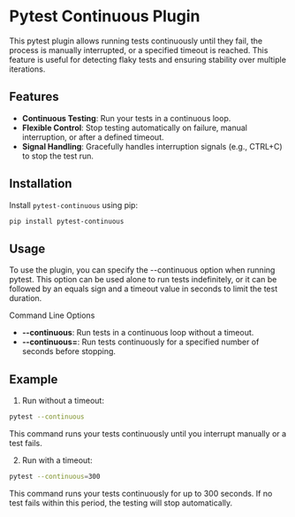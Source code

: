 # Pytest Continuous Plugin

This pytest plugin allows running tests continuously until they fail, the process is manually interrupted, or a specified timeout is reached. This feature is useful for detecting flaky tests and ensuring stability over multiple iterations.

## Features

- **Continuous Testing**: Run your tests in a continuous loop.
- **Flexible Control**: Stop testing automatically on failure, manual interruption, or after a defined timeout.
- **Signal Handling**: Gracefully handles interruption signals (e.g., CTRL+C) to stop the test run.

## Installation

Install `pytest-continuous` using pip:

```bash
pip install pytest-continuous
```

## Usage

To use the plugin, you can specify the --continuous option when running pytest. This option can be used alone to run tests indefinitely, or it can be followed by an equals sign and a timeout value in seconds to limit the test duration.

Command Line Options
- **--continuous**: Run tests in a continuous loop without a timeout.
- **--continuous=<timeout>**: Run tests continuously for a specified number of seconds before stopping.


## Example

1. Run without a timeout:
```bash
pytest --continuous
```
This command runs your tests continuously until you interrupt manually or a test fails.

2. Run with a timeout:
```bash
pytest --continuous=300
```
This command runs your tests continuously for up to 300 seconds. If no test fails within this period, the testing will stop automatically.
